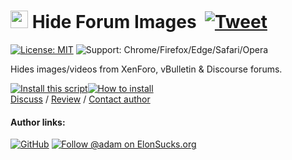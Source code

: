# <picture><source media="(prefers-color-scheme: dark)" srcset="https://cdn.jsdelivr.net/gh/adamlui/userscripts/hide-forum-images/media/images/icons/private-eye/white/icon32.png"><img width=28 src="https://cdn.jsdelivr.net/gh/adamlui/userscripts/hide-forum-images/media/images/icons/private-eye/black/icon32.png"></picture> Hide Forum Images &nbsp;[![Tweet](https://img.shields.io/twitter/url/http/shields.io.svg?style=social)](https://twitter.com/intent/tweet?text=Just%20discovered%20this%20epic%20userscript!&url=https://github.com/adamlui/userscripts/tree/master/hide-forum-images&hashtags=greasemonkey,userscripts,javascript)

[![License: MIT](https://img.shields.io/badge/License-MIT-green.svg)](LICENSE.md)
![Support: Chrome/Firefox/Edge/Safari/Opera](https://img.shields.io/badge/Support-Chrome|Firefox|Edge|Safari|Opera-989898.svg) 

Hides images/videos from XenForo, vBulletin & Discourse forums.

<a href="https://greasyfork.org/scripts/12639-hide-forum-images"><img alt="Install this script" src="https://cdn.jsdelivr.net/gh/adamlui/userscripts/assets/images/buttons/greasy-fork/install-button.svg"></a><a href="https://greasyfork.org/help/installing-user-scripts"><img alt="How to install" title="How to install" src="https://cdn.jsdelivr.net/gh/adamlui/userscripts/assets/images/buttons/greasy-fork/help-button.svg"></a>
<br>
[Discuss](https://github.com/adamlui/userscripts/discussions) /
[Review](https://greasyfork.org/scripts/12639/feedback#post-discussion) /
[Contact author](https://github.com/adamlui)

#### Author links:

[![GitHub](https://img.shields.io/github/followers/adamlui?label=Follow%20%40adamlui&style=social "Follow @adamlui on GitHub")](https://github.com/adamlui)
<a href="https://elonsucks.org/@adam"><img title="Follow @adam on ElonSucks.org" align="bottom" src="https://img.shields.io/mastodon/follow/109387703022229926?domain=https%3A%2F%2Felonsucks.org&style=social"></a>

